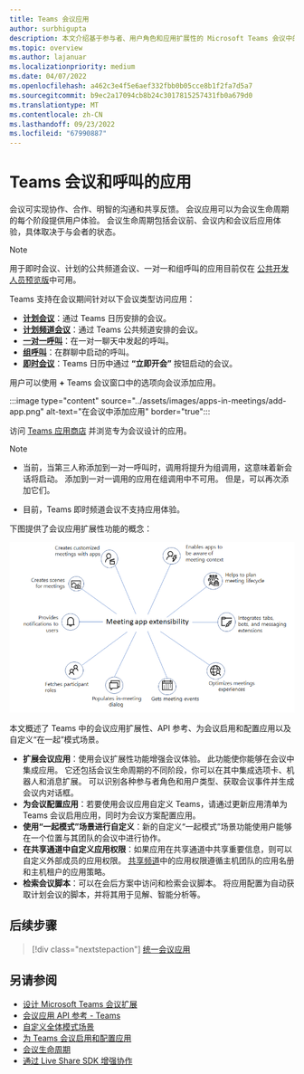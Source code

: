 ```yaml
---
title: Teams 会议应用
author: surbhigupta
description: 本文介绍基于参与者、用户角色和应用扩展性的 Microsoft Teams 会议中的应用工作原理。
ms.topic: overview
ms.author: lajanuar
ms.localizationpriority: medium
ms.date: 04/07/2022
ms.openlocfilehash: a462c3e4f5e6aef332fbb0b05cce8b1f2fa7d5a7
ms.sourcegitcommit: b9ec2a17094cb8b24c3017815257431fb0a679d0
ms.translationtype: MT
ms.contentlocale: zh-CN
ms.lasthandoff: 09/23/2022
ms.locfileid: "67990887"
---
```

# <a name="apps-for-teams-meetings-and-calls"></a>Teams 会议和呼叫的应用

会议可实现协作、合作、明智的沟通和共享反馈。 会议应用可以为会议生命周期的每个阶段提供用户体验。 会议生命周期包括会议前、会议内和会议后应用体验，具体取决于与会者的状态。

> [!Note]
>
> 用于即时会议、计划的公共频道会议、一对一和组呼叫的应用目前仅在 [公共开发人员预览版](../resources/dev-preview/developer-preview-intro.md)中可用。

Teams 支持在会议期间针对以下会议类型访问应用：

* [**计划会议**](https://support.microsoft.com/office/schedule-a-meeting-in-teams-943507a9-8583-4c58-b5d2-8ec8265e04e5#ID0EFBD=Desktop)：通过 Teams 日历安排的会议。
* [**计划频道会议**](https://support.microsoft.com/office/schedule-a-meeting-in-teams-943507a9-8583-4c58-b5d2-8ec8265e04e5#ID0EFBD=Desktop)：通过 Teams 公共频道安排的会议。
* [**一对一呼叫**](https://support.microsoft.com/office/start-a-call-from-a-chat-in-teams-f5138c9d-df4c-43d8-9cf6-53400c1a7798)：在一对一聊天中发起的呼叫。
* [**组呼叫**](https://support.microsoft.com/office/start-a-call-from-a-chat-in-teams-f5138c9d-df4c-43d8-9cf6-53400c1a7798)：在群聊中启动的呼叫。
* [**即时会议**](https://support.microsoft.com/office/start-an-instant-meeting-in-teams-ff95e53f-8231-4739-87fa-00b9723f4ef5)：Teams 日历中通过 **“立即开会”** 按钮启动的会议。

用户可以使用 **+** Teams 会议窗口中的选项向会议添加应用。

:::image type="content" source="../assets/images/apps-in-meetings/add-app.png" alt-text="在会议中添加应用" border="true":::

访问 [Teams 应用商店](https://go.microsoft.com/fwlink/p/?LinkID=2183121) 并浏览专为会议设计的应用。

> [!Note]
>
> * 当前，当第三人称添加到一对一呼叫时，调用将提升为组调用，这意味着新会话将启动。 添加到一对一调用的应用在组调用中不可用。 但是，可以再次添加它们。
>
> * 目前，Teams 即时频道会议不支持应用体验。

下图提供了会议应用扩展性功能的概念：

![会议应用可扩展性](../assets/images/apps-in-meetings/meetingappextensibility.png)

本文概述了 Teams 中的会议应用扩展性、API 参考、为会议启用和配置应用以及自定义“在一起”模式场景。

* **扩展会议应用**：使用会议扩展性功能增强会议体验。 此功能使你能够在会议中集成应用。 它还包括会议生命周期的不同阶段，你可以在其中集成选项卡、机器人和消息扩展。 可以识别各种参与者角色和用户类型、获取会议事件并生成会议内对话框。
* **为会议配置应用**：若要使用会议应用自定义 Teams，请通过更新应用清单为 Teams 会议启用应用，同时为会议方案配置应用。
* **使用“一起模式”场景进行自定义**：新的自定义“一起模式”场景功能使用户能够在一个位置与其团队的会议中进行协作。
* **在共享通道中自定义应用权限**：如果应用在共享通道中共享重要信息，则可以自定义外部成员的应用权限。 [共享频道](../concepts/build-and-test/Shared-channels.md)中的应用权限遵循主机团队的应用名册和主机租户的应用策略。
* **检索会议脚本**：可以在会后方案中访问和检索会议脚本。 将应用配置为自动获取计划会议的脚本，并将其用于见解、智能分析等。

## <a name="next-step"></a>后续步骤

> [!div class="nextstepaction"]
> [统一会议应用](meeting-app-extensibility.md)

## <a name="see-also"></a>另请参阅

* [设计 Microsoft Teams 会议扩展](~/apps-in-teams-meetings/design/designing-apps-in-meetings.md)
* [会议应用 API 参考 - Teams](~/apps-in-teams-meetings/api-references.md)
* [自定义全体模式场景](~/apps-in-teams-meetings/teams-together-mode.md)
* [为 Teams 会议启用和配置应用](~/apps-in-teams-meetings/enable-and-configure-your-app-for-teams-meetings.md)
* [会议生命周期](meeting-app-extensibility.md#meeting-lifecycle)
* [通过 Live Share SDK 增强协作](teams-live-share-overview.md)
